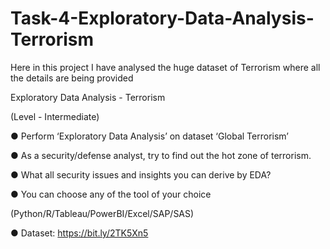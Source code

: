 # Task-4-Exploratory-Data-Analysis-Terrorism
Here in this project I have analysed the huge dataset of Terrorism where all the details are being provided

Exploratory Data Analysis - Terrorism


(Level - Intermediate)


● Perform ‘Exploratory Data Analysis’ on dataset ‘Global Terrorism’

● As a security/defense analyst, try to find out the hot zone of terrorism.

● What all security issues and insights you can derive by EDA?

● You can choose any of the tool of your choice

(Python/R/Tableau/PowerBI/Excel/SAP/SAS)

● Dataset: https://bit.ly/2TK5Xn5


